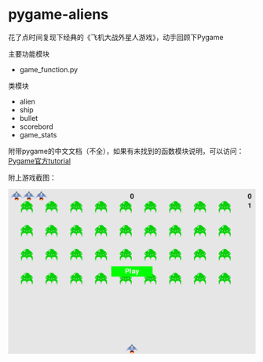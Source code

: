 # pygame-aliens

花了点时间复现下经典的《飞机大战外星人游戏》，动手回顾下Pygame

主要功能模块

- game_function.py

类模块

- alien
- ship
- bullet
- scorebord
- game_stats

附带pygame的中文文档（不全），如果有未找到的函数模块说明，可以访问：[Pygame官方tutorial](https://www.pygame.org/docs/) 

附上游戏截图：

![image-20200614155257384](res/image-20200614155257384.png) 